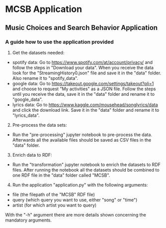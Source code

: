 # MCSB Application
## Music Choices and Search Behavior Application

### A guide how to use the application provided

1. Get the datasets needed:
  - spotify data: Go to https://www.spotify.com/at/account/privacy/ and follow the steps in "Download your data". When you receive the data look for the "StreamingHistory0.json" file and save it in the "data" folder. Also rename it to "spotify_data".
  - google data: Go to https://takeout.google.com/settings/takeout?pli=1 and choose to request "My activities" as a JSON file. Follow the steps until you receive the data, save it in the "data" folder and rename it to "google_data".
  - lyrics data: Go to https://www.kaggle.com/mousehead/songlyrics/data and click the download link. Save it in the "data" folder and rename it to "lyrics_data".

2. Pre-process the data sets:
  - Run the "pre-processing" jupyter notebook to pre-process the data. Afterwards all the available files should be saved as CSV files in the "data" folder.

3. Enrich data to RDF:
  - Run the "transformation" jupyter notebook to enrich the datasets to RDF files. After running the notebook all the datasets should be combined to one RDF file in the "data" folder called "MCSB".

4. Run the application "application.py" with the following arguments: 
  - file (the filepath of the "MCSB" RDF file)
  - query (which query you want to use, either "song" or "time")
  - artist (for which artist you want to query)
 
 With the "-h" argument there are more details shown concerning the mandatory arguments. 
